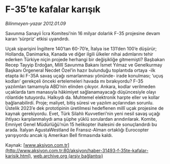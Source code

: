 # F-35’te kafalar karışık

*Bilinmeyen-yazar 2012.01.09*

<font class="agenda2NewsSpot">
 Savunma Sanayii İcra Komitesi’nin 16 milyar dolarlık F-35 projesine devam kararı ‘sürpriz’ etkisi uyandırdı.
</font>
<font class="newsDetail">
 <p>
  Uçak siparişini İngiltere 140’tan 60-70’e, İtalya ise 131’den 100’e düşürür; Hollanda, Danimarka, Kanada ve diğer ilgili ülkeler nihai adımlarını tehir ederken Türkiye niçin projede herhangi bir değişikliğe gitmemişti? Başbakan Recep Tayyip Erdoğan, Millî Savunma Bakanı İsmet Yılmaz ve Genelkurmay Başkanı Orgeneral Necdet Özel’in hazır bulunduğu toplantıda ortaya -ilk etapta iki F-35A savaş uçağı ısmarlanması yönünde- irade konulması; ‘uçuş kodları’ gerekçeli önceki ertelemeleri havada mı bırakıyordu? F-35 yazılımları tamamıyla ABD’nin elinden çıkıyor. Ankara, kodlar verilmeden uçaklarda tam manasıyla hâkimiyet sağlanamayacağı düşüncesiyle olayı rölantide tutuyordu. Halkıydı da. Muhtemel elektronik harpte eller ve kollar bağlanabilirdi. Proje; maliyet, bitiş süresi ve yazılım açılarından sorunlu. Üstelik 2023’e dek prototipinin üretilmesi hedeflenen millî uçak projesine de kaynak gerekiyordu. Evet, Türk Silahlı Kuvvetleri’nin yeni nesil savaş uçağı ihtiyacı karşılanmalıydı ama şüphe yüklü sorulardan arındırılarak. Komite, Emniyet Genel Müdürlüğü’nün 15 helikopter ihalesini de sonuçlandırdı bu arada. İtalyan AgustaWestland ile Fransız-Alman ortaklığı Eurocopter yarışıyordu ancak iş Amerikan Bell firmasında kaldı.
 </p>
</font>

Kaynak: [www.aksiyon.com.tr](http://www.aksiyon.com.tr:80/aksiyon/haber-31493-f-35te-kafalar-karisik.html), [web.archive.org (arşiv bağlantısı)](http://web.archive.org/web/20120121043457/http://www.aksiyon.com.tr:80/aksiyon/haber-31493-f-35te-kafalar-karisik.html)

